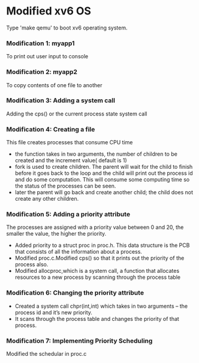 # Modified xv6 OS #

Type 'make qemu' to boot xv6 operating system.

### Modification 1: myapp1 ###
To print out user input to console

### Modification 2: myapp2 ###
To copy contents of one file to another

### Modification 3: Adding a system call ###
Adding the cps() or the current process state system call

### Modification 4: Creating a file ###
This file creates processes that consume CPU time

*	the function takes in two arguments, the number of children to be created and the increment value( default is 1)
*	fork is used to create children. The parent will wait for the child to finish before it goes back to the loop and the child will print out the process id and do some computation. This will consume some computing time so the status of the processes can be seen.
*	later the parent will go back and create another child; the child does not create any other children.

### Modification 5: Adding a priority attribute ###
The processes are assigned with a priority value between 0 and 20, the smaller the value, the higher the priority. 

*	Added priority to a struct proc in proc.h. This data structure is the PCB that consists of all the information about a process.
*	Modified proc.c.Modified cps() so that it prints out the priority of the process also.
*	Modified allocproc,which is a system call, a function that allocates resources to a new process by scanning through the process table

### Modification 6: Changing the priority attribute ###
*	Created a system call chpr(int,int) which takes in two arguments – the process id and it’s new priority.
*	It scans through the process table and changes the priority of that process.

### Modification 7: Implementing Priority Scheduling ###
Modified the schedular in proc.c

